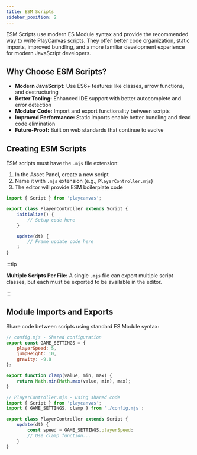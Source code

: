 ```yaml
---
title: ESM Scripts
sidebar_position: 2
---
```


ESM Scripts use modern ES Module syntax and provide the recommended way to write PlayCanvas scripts. They offer better code organization, static imports, improved bundling, and a more familiar development experience for modern JavaScript developers.

## Why Choose ESM Scripts?

* **Modern JavaScript:** Use ES6+ features like classes, arrow functions, and destructuring
* **Better Tooling:** Enhanced IDE support with better autocomplete and error detection
* **Modular Code:** Import and export functionality between scripts
* **Improved Performance:** Static imports enable better bundling and dead code elimination
* **Future-Proof:** Built on web standards that continue to evolve

## Creating ESM Scripts

ESM scripts must have the `.mjs` file extension:

1. In the Asset Panel, create a new script
2. Name it with `.mjs` extension (e.g., `PlayerController.mjs`)
3. The editor will provide ESM boilerplate code

```javascript
import { Script } from 'playcanvas';

export class PlayerController extends Script {
    initialize() {
        // Setup code here
    }

    update(dt) {
        // Frame update code here
    }
}
```

:::tip

**Multiple Scripts Per File:** A single `.mjs` file can export multiple script classes, but each must be exported to be available in the editor.

:::

## Module Imports and Exports

Share code between scripts using standard ES Module syntax:

```javascript
// config.mjs - Shared configuration
export const GAME_SETTINGS = {
    playerSpeed: 5,
    jumpHeight: 10,
    gravity: -9.8
};

export function clamp(value, min, max) {
    return Math.min(Math.max(value, min), max);
}
```

```javascript
// PlayerController.mjs - Using shared code
import { Script } from 'playcanvas';
import { GAME_SETTINGS, clamp } from './config.mjs';

export class PlayerController extends Script {
    update(dt) {
        const speed = GAME_SETTINGS.playerSpeed;
        // Use clamp function...
    }
}
